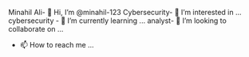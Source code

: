 Minahil Ali- 👋 Hi, I’m @minahil-123
Cybersecurity- 👀 I’m interested in ...
cybersecurity - 🌱 I’m currently learning ...
analyst- 💞️ I’m looking to collaborate on ...
- 📫 How to reach me ...

<!---
minahil-123/minahil-123 is a ✨ special ✨ repository because its `README.md` (this file) appears on your GitHub profile.
You can click the Preview link to take a look at your changes.
--->
